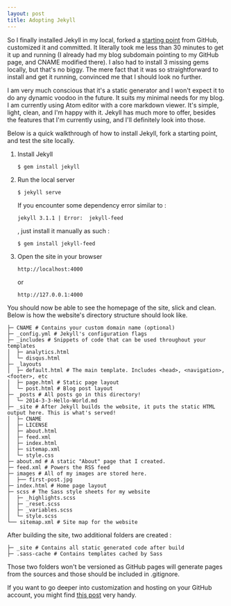 ```yaml
---
layout: post
title: Adopting Jekyll
---
```


So I finally installed Jekyll in my local, forked a <a href="https://github.com/barryclark/jekyll-now" target="=blank">starting point</a> from GitHub, customized it and committed. It literally took me less than 30 minutes to get it up and running (I already had my blog subdomain pointing to my GitHub page, and CNAME modified there). I also had to install 3 missing gems locally, but that's no biggy. The mere fact that it was so straightforward to install and get it running, convinced me that I should look no further.

I am very much conscious that it's a static generator and I won't expect it to do any dynamic voodoo in the future. It suits my minimal needs for my blog. I am currently using Atom editor with a core markdown viewer. It's simple, light, clean, and I'm happy with it. Jekyll has much more to offer, besides the features that I'm currently using, and I'll definitely look into those.

Below is a quick walkthrough of how to install Jekyll, fork a starting point, and test the site locally.

1. Install Jekyll

    ```
    $ gem install jekyll
    ```

2. Run the local server

    ```
    $ jekyll serve
    ```

    If you encounter some dependency error similar to :

    ```
    jekyll 3.1.1 | Error:  jekyll-feed
    ```

    , just install it manually as such :

    ```
    $ gem install jekyll-feed
    ```

3. Open the site in your browser

    ```
    http://localhost:4000
    ```

    or

    ```
    http://127.0.0.1:4000
    ```

You should now be able to see the homepage of the site, slick and clean. Below is how the website's directory structure should look like.

```
├─ CNAME # Contains your custom domain name (optional)
├─ _config.yml # Jekyll's configuration flags
├─ _includes # Snippets of code that can be used throughout your templates
│  ├─ analytics.html
│  └─ disqus.html
├─ _layouts
│  ├─ default.html # The main template. Includes <head>, <navigation>, <footer>, etc
│  ├─ page.html # Static page layout
│  └─ post.html # Blog post layout
├─ _posts # All posts go in this directory!
│  └─ 2014-3-3-Hello-World.md
├─ _site # After Jekyll builds the website, it puts the static HTML output here. This is what's served!
│  ├─ CNAME
│  ├─ LICENSE
│  ├─ about.html
│  ├─ feed.xml
│  ├─ index.html
│  ├─ sitemap.xml
│  └─ style.css
├─ about.md # A static "About" page that I created.
├─ feed.xml # Powers the RSS feed
├─ images # All of my images are stored here.
│  ├── first-post.jpg
├─ index.html # Home page layout
├─ scss # The Sass style sheets for my website
│  ├─ _highlights.scss
│  ├─ _reset.scss
│  ├─ _variables.scss
│  └─ style.scss
└── sitemap.xml # Site map for the website
```

After building the site, two additional folders are created :

```
├─ _site # Contains all static generated code after build
├─ .sass-cache # Contains templates cached by Sass
```

Those two folders won't be versioned as GitHub pages will generate pages from the sources and those should be included in .gitignore.

If you want to go deeper into customization and hosting on your GitHub account, you might find <a href="https://www.smashingmagazine.com/2014/08/build-blog-jekyll-github-pages/" target="_blank">this post</a> very handy.
